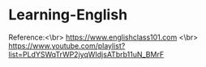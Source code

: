 # Learning-English

Reference:<\br>
https://www.englishclass101.com <\br>
https://www.youtube.com/playlist?list=PLdYSWqTrWP2jyqWIdjsATbrb11uN_BMrF
